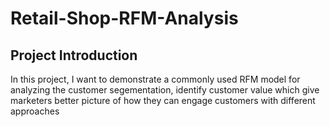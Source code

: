 # Retail-Shop-RFM-Analysis

## Project Introduction
In this project, I want to demonstrate a commonly used RFM model for analyzing the customer segementation, identify customer value which give marketers better picture of how they can engage customers with different approaches
